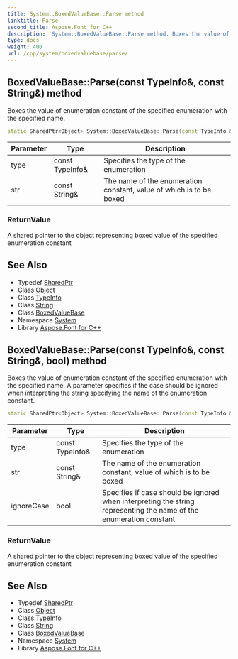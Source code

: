 ```yaml
---
title: System::BoxedValueBase::Parse method
linktitle: Parse
second_title: Aspose.Font for C++
description: 'System::BoxedValueBase::Parse method. Boxes the value of enumeration constant of the specified enumeration with the specified name in C++.'
type: docs
weight: 400
url: /cpp/system/boxedvaluebase/parse/
---
```

## BoxedValueBase::Parse(const TypeInfo\&, const String\&) method


Boxes the value of enumeration constant of the specified enumeration with the specified name.

```cpp
static SharedPtr<Object> System::BoxedValueBase::Parse(const TypeInfo &type, const String &str)
```


| Parameter | Type | Description |
| --- | --- | --- |
| type | const TypeInfo\& | Specifies the type of the enumeration |
| str | const String\& | The name of the enumeration constant, value of which is to be boxed |

### ReturnValue

A shared pointer to the object representing boxed value of the specified enumeration constant

## See Also

* Typedef [SharedPtr](../../sharedptr/)
* Class [Object](../../object/)
* Class [TypeInfo](../../typeinfo/)
* Class [String](../../string/)
* Class [BoxedValueBase](../)
* Namespace [System](../../)
* Library [Aspose.Font for C++](../../../)
## BoxedValueBase::Parse(const TypeInfo\&, const String\&, bool) method


Boxes the value of enumeration constant of the specified enumeration with the specified name. A parameter specifies if the case should be ignored when interpreting the string specifying the name of the enumeration constant.

```cpp
static SharedPtr<Object> System::BoxedValueBase::Parse(const TypeInfo &type, const String &str, bool ignoreCase)
```


| Parameter | Type | Description |
| --- | --- | --- |
| type | const TypeInfo\& | Specifies the type of the enumeration |
| str | const String\& | The name of the enumeration constant, value of which is to be boxed |
| ignoreCase | bool | Specifies if case should be ignored when interpreting the string representing the name of the enumeration constant |

### ReturnValue

A shared pointer to the object representing boxed value of the specified enumeration constant

## See Also

* Typedef [SharedPtr](../../sharedptr/)
* Class [Object](../../object/)
* Class [TypeInfo](../../typeinfo/)
* Class [String](../../string/)
* Class [BoxedValueBase](../)
* Namespace [System](../../)
* Library [Aspose.Font for C++](../../../)
